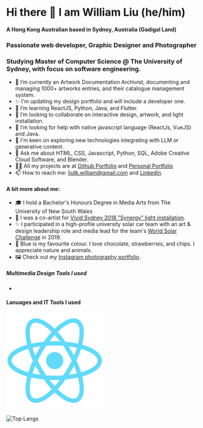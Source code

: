 # Hi there 👋 I am William Liu (he/him)
#### A Hong Kong Australian based in Sydney, Australia (Gadigal Land)
### Passionate web developer, Graphic Designer and Photographer

### Studying Master of Computer Science @ The University of Sydney, with focus on software engineering.

<!--**liutkwilliam/liutkwilliam** is a ✨ _special_ ✨ repository because its `README.md` (this file) appears on your GitHub profile.-->

- 🔭 I’m currently an Artwork Documentation Archivist, documenting and managing 1000+ artworks entries, and their catalogue management system.
- ✨ I'm updating my design portfolio and will include a developer one.
- 🌱 I’m learning ReactJS, Python, Java, and Flutter.
- 👯 I’m looking to collaborate on interactive design, artwork, and light installation.
- 🤔 I’m looking for help with native javascript language (ReactJs, VueJS) and Java.
- 🤖 I'm keen on exploring new technologies integrating with LLM or generative content.
- 💬 Ask me about HTML, CSS, Javascript, Python, SQL, Adobe Creative Cloud Software, and Blender.
- 👨‍💻 All my projects are at [Github Portfolio](https://github.com/liutkwilliam/) and [Personal Portfolio](https://www.liutkwilliam.com/)
- 📫 How to reach me: [liutk.william@gmail.com](liutk.william@gmail.com) and [Linkedin](https://www.linkedin.com/in/liutkwilliam/).

#### A bit more about me:

- 🎓 I hold a Bachelor's Honours Degree in Media Arts from The University of New South Wales
- 🎨 I was a co-artist for [Vivid Sydney 2018 "Synergy" light installation](https://www.vividsydney.com/event/light/synergy).
- ✨ I participated in a high-profile university solar car team with an art & design leadership role and media lead for the team's [World Solar Challenge](https://worldsolarchallenge.org/) in 2019.
- 🔷 Blue is my favourite colour. I love chocolate, strawberries, and chips. I appreciate nature and animals.
- 🖼️ Check out my [Instagram photography portfolio](https://www.instagram.com/liutk.william/).

##### Multimedia Design Tools I used

- 

#### Lanuages and IT Tools I used

<div>
  <img src="https://github.com/devicons/devicon/blob/master/icons/react/react-original.svg"
</div>


![Top Langs](https://github-readme-stats.vercel.app/api/top-langs/?username=liutkwilliam&layout=compact)
